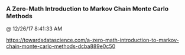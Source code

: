 ﻿

### A Zero-Math Introduction to Markov Chain Monte Carlo Methods
@ 12/26/17 8:41:33 AM

https://towardsdatascience.com/a-zero-math-introduction-to-markov-chain-monte-carlo-methods-dcba889e0c50

